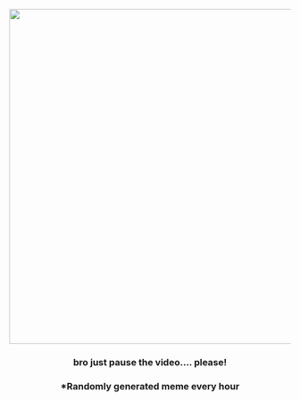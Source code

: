 <p align="center">
        <img src="https://i.redd.it/mu8enbmv0du91.gif" width="600" height="600">
        </p>
        <h3 align="center">bro just pause the video.... please!</h3>
        <h3 align="center">*Randomly generated meme every hour</h3>
    